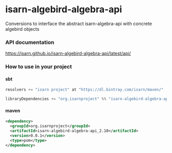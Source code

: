 # isarn-algebird-algebra-api
Conversions to interface the abstract isarn-algebra-api with concrete algebird objects

### API documentation
https://isarn.github.io/isarn-algebird-algebra-api/latest/api/

### How to use in your project

#### sbt
``` scala
resolvers += "isarn project" at "https://dl.bintray.com/isarn/maven/"

libraryDependencies += "org.isarnproject" %% "isarn-algebird-algebra-api" % "0.0.2"
```

#### maven
``` xml
<dependency> 
  <groupId>org.isarnproject</groupId>
  <artifactId>isarn-algebird-algebra-api_2.10</artifactId> 
  <version>0.0.1</version> 
  <type>pom</type> 
</dependency>
```

